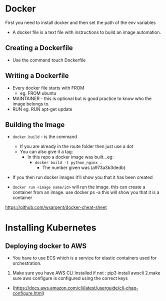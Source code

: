 # Docker

First you need to install docker and then set the path of the env variables
- A docker file is a text file with instructions to build an image automation.

## Creating a Dockerfile
- Use the command touch Dockerfile


## Writing a Dockerfile
- Every docker file starts with FROM
  - eg. FROM ubuntu
- MAINTAINER - this is optional but is good practice to know who the image belongs to.
- RUN eg. RUN apt-get update

## Building the Image
- ``docker build`` - is the command
  - If you are already in the route folder then just use a dot
  - You can also give it a tag:
    - In this repo a docker image was built...eg:
      - ``docker build -t python_nginx .``
          - The number given was (a973a3b3dedb)
- If you then run docker images it'll show you that it has been created

- ``docker run <image name/id>`` will run the image. this can create a container from an image. use docker ps -a this will show you that it is a container

https://github.com/wsargent/docker-cheat-sheet

# Installing Kubernetes
## Deploying docker to AWS
- You have to use ECS which is a service for elastic containers used for orchestration.
1. Make sure you have AWS CLI Installed if not : pip3 install awscli
2.make sure aws configure is configured using the correct keys

  - (https://docs.aws.amazon.com/cli/latest/userguide/cli-chap-configure.html)
